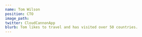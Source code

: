 ```yaml
---
name: Tom Wilson
position: CTO
image_path:
twitter: CloudCannonApp
blurb: Tom likes to travel and has visited over 50 countries.
---
```

